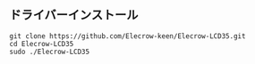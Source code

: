 ## ドライバーインストール

```
git clone https://github.com/Elecrow-keen/Elecrow-LCD35.git
cd Elecrow-LCD35
sudo ./Elecrow-LCD35
```
